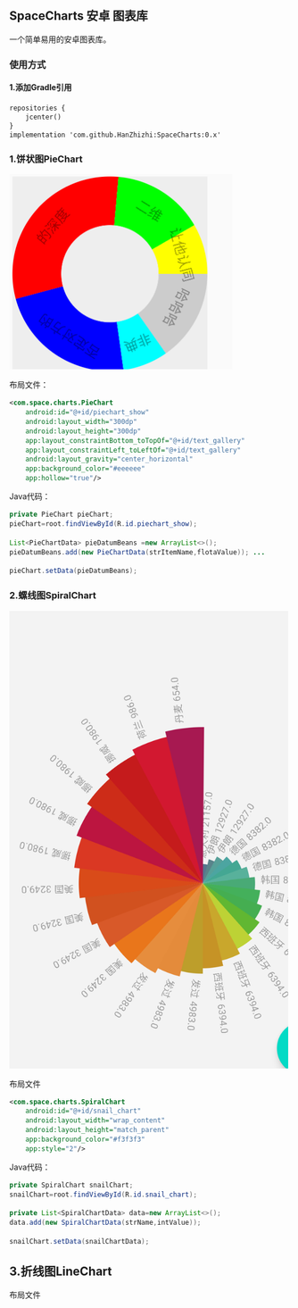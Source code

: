 ##  SpaceCharts 安卓 图表库

一个简单易用的安卓图表库。

### 使用方式

#### 1.添加Gradle引用

```
repositories {
    jcenter()
}
implementation 'com.github.HanZhizhi:SpaceCharts:0.x'
```



### 1.饼状图PieChart

<img src="https://github.com/HanZhizhi/SpaceCharts/raw/master/gallery/PieChart.png" width="400px" height="350px" />

布局文件：

```xml
<com.space.charts.PieChart
    android:id="@+id/piechart_show"
    android:layout_width="300dp"
    android:layout_height="300dp"
    app:layout_constraintBottom_toTopOf="@+id/text_gallery"
    app:layout_constraintLeft_toLeftOf="@+id/text_gallery"
    android:layout_gravity="center_horizontal"
    app:background_color="#eeeeee"
    app:hollow="true"/>
```

Java代码：

```java
private PieChart pieChart;
pieChart=root.findViewById(R.id.piechart_show);

List<PieChartData> pieDatumBeans =new ArrayList<>();
pieDatumBeans.add(new PieChartData(strItemName,flotaValue)); ...

pieChart.setData(pieDatumBeans);
```

### 2.螺线图SpiralChart

<img src="https://github.com/HanZhizhi/SpaceCharts/raw/master/gallery/SpiralChart.png" width="500px" height="820px" />

布局文件

```xml
<com.space.charts.SpiralChart
    android:id="@+id/snail_chart"
    android:layout_width="wrap_content"
    android:layout_height="match_parent"
    app:background_color="#f3f3f3"
    app:style="2"/>
```

Java代码：

```java
private SpiralChart snailChart;
snailChart=root.findViewById(R.id.snail_chart);

private List<SpiralChartData> data=new ArrayList<>();
data.add(new SpiralChartData(strName,intValue));

snailChart.setData(snailChartData);
```

## 3.折线图LineChart

布局文件